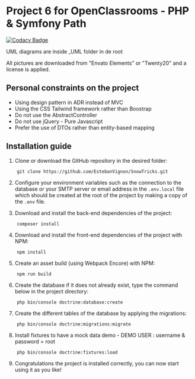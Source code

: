 # Project 6 for OpenClassrooms - PHP & Symfony Path

[![Codacy Badge](https://app.codacy.com/project/badge/Grade/2de7de719bd3414c8b338663fb3a604a)](https://www.codacy.com/gh/EstebanVignon/SnowTricks/dashboard?utm_source=github.com&amp;utm_medium=referral&amp;utm_content=EstebanVignon/SnowTricks&amp;utm_campaign=Badge_Grade)

UML diagrams are inside _UML folder in de root

All pictures are downloaded from "Envato Elements" or "Twenty20" and a license is applied.

## Personal constraints on the project
- Using design pattern in ADR instead of MVC
- Using the CSS Tailwind framework rather than Boostrap
- Do not use the AbstractController
- Do not use jQuery - Pure Javascript
- Prefer the use of DTOs rather than entity-based mapping

## Installation guide
1. Clone or download the GitHub repository in the desired folder:
```
    git clone https://github.com/EstebanVignon/SnowTricks.git
```
2. Configure your environment variables such as the connection to the database or your SMTP server or email address in 
   the `.env.local` file which should be created at the root of the project by making a copy of the `.env` file.


3. Download and install the back-end dependencies of the project:
```
    composer install
```
4. Download and install the front-end dependencies of the project with NPM:
```
    npm install
```
5. Create an asset build (using Webpack Encore) with NPM:
```
    npm run build
```
6. Create the database if it does not already exist, type the command below in the project directory:
```
    php bin/console doctrine:database:create
```
7. Create the different tables of the database by applying the migrations:
```
    php bin/console doctrine:migrations:migrate
```
8. Install fixtures to have a mock data demo - DEMO USER : username & password = root
```
    php bin/console doctrine:fixtures:load
```
9. Congratulations the project is installed correctly, you can now start using it as you like!
